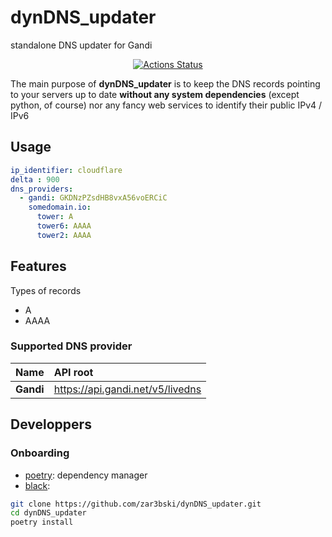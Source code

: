 # dynDNS_updater
standalone DNS updater for Gandi

<p align="center">
<a href="https://github.com/zar3bski/dyndns_updater/actions"><img alt="Actions Status" src="https://github.com/psf/black/workflows/Test/badge.svg"></a>
</p>

The main purpose of **dynDNS_updater** is to keep the DNS records pointing to your servers up to date **without any system dependencies** (except python, of course) nor any fancy web services to identify their public IPv4 / IPv6

## Usage

```yaml
ip_identifier: cloudflare
delta : 900
dns_providers: 
  - gandi: GKDNzPZsdHB8vxA56voERCiC
    somedomain.io:
      tower: A
      tower6: AAAA
      tower2: AAAA
```

## Features

Types of records

* A
* AAAA

### Supported DNS provider

|      Name | API root                         |
| --------: | :------------------------------- |
| **Gandi** | https://api.gandi.net/v5/livedns |

## Developpers 

### Onboarding

* [poetry](https://python-poetry.org/): dependency manager
* [black](https://github.com/psf/black): 

```bash
git clone https://github.com/zar3bski/dynDNS_updater.git
cd dynDNS_updater
poetry install 
```
